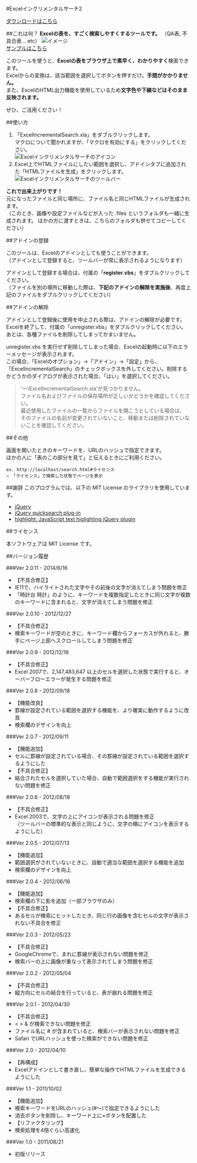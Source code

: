 #Excelインクリメンタルサーチ2

[ダウンロードはこちら](http://hp.vector.co.jp/authors/VA049605/excel_incremental_search/download.html "ダウンロード")

##これは何？
**Excelの表を、すごく検索しやすくするツールです。**
（QA表, 不具合表... etc）
![イメージ](http://hp.vector.co.jp/authors/VA049605/excel_incremental_search/capture.png)  
[サンプルはこちら](http://hp.vector.co.jp/authors/VA049605/excel_incremental_search/sample.htm)

このツールを使うと、**Excelの表をブラウザ上で素早く、わかりやすく**検索できます。  
Excelからの変換は、該当範囲を選択してボタンを押すだけ。**手間がかかりません。**  
また、ExcelのHTML出力機能を使用しているため**文字色や下線などはそのまま反映されます。**

ぜひ、ご活用ください！

##使い方

1. 「ExcelIncrementalSearch.xla」をダブルクリックします。  
マクロについて聞かれますが、「マクロを有効にする」をクリックしてください。  
![Excelインクリメンタルサーチのアイコン](http://hp.vector.co.jp/authors/VA049605/excel_incremental_search/xla_icon.png)
3. Excel上でHTMLファイルにしたい範囲を選択し、アドインタブに追加された「HTMLファイルを生成」をクリックします。  
![Excelインクリメンタルサーチのツールバー](http://hp.vector.co.jp/authors/VA049605/excel_incremental_search/toolbar.png)

**これで出来上がりです！**  
元になったファイルと同じ場所に、ファイル名と同じHTMLファイルが生成されます。  
（このとき、画像や設定ファイルなどが入った .files というフォルダも一緒に生成されます。 ほかの方に渡すときは、こちらのフォルダも併せてコピーしてください）

##アドインの登録

このツールは、Excelのアドインとしても使うことができます。  
（アドインとして登録すると、ツールバーが常に表示されるようになります）  

アドインとして登録する場合は、付属の「**register.vbs**」をダブルクリックしてください。  
（ファイルを別の場所に移動した際は、**下記のアドインの解除を実施後**、再度上記のファイルをダブルクリックしてください）  

##アドインの解除

アドインとして登録後に使用を中止される際は、アドインの解除が必要です。  
Excelを終了して、付属の「unregister.vbs」をダブルクリックしてください。  
あとは、各種ファイルを削除してしまってかまいません。  

unregister.vbs を実行せず削除してしまった場合、Excelの起動時に以下のエラーメッセージが表示されます。  
この場合、「Excelのオプション」→「アドイン」→「設定」から、「ExcelIncrementalSearch」のチェックボックスを外してください。削除するかどうかのダイアログが表示された場合、「はい」を選択してください。
>'～\ExcelIncrementalSearch.xla'が見つかりません。  
>ファイル名およびファイルの保存場所が正しいかどうかを確認してください。  
>最近使用したファイルの一覧からファイルを開こうとしている場合は、
>そのファイルの名前が変更されていないこと、移動または削除されていないことを確認してください。

##その他

画面を開いたときのキーワードを、URLのハッシュで指定できます。  
ほかの人に「表のこの部分を見て」と伝えるときにご利用ください。

    ex. http://localhost/search.html#ライセンス  
    ⇒ 「ライセンス」で検索した状態でページを表示

##謝辞
このプログラムでは、以下の MIT License のライブラリを使用しています。
- [jQuery](http://jquery.com/)
- [jQuery quicksearch plug-in](https://github.com/riklomas/quicksearch#readme)
- [highlight: JavaScript text higlighting jQuery plugin](http://johannburkard.de/blog/programming/javascript/highlight-javascript-text-higlighting-jquery-plugin.html)

##ライセンス

本ソフトウェアは MIT License です。

##バージョン履歴

###Ver 2.0.11 - 2014/6/16

- 【不具合修正】
 - IE11で、ハイライトされた文字やその前後の文字が消えてしまう問題を修正
 - 「時計台 時計」のように、キーワードを複数指定したときに同じ文字が複数のキーワードに含まれると、文字が消えてしまう問題を修正

###Ver 2.0.10 - 2012/12/27

- 【不具合修正】
 - 検索キーワードが空のときに、キーワード欄からフォーカスが外れると、勝手にページ上部へスクロールしてしまう問題を修正

###Ver 2.0.9 - 2012/12/16

- 【不具合修正】
 - Excel 2007で、2,147,483,647 以上のセルを選択した状態で実行すると、オーバーフローエラーが発生する問題を修正

###Ver 2.0.8 - 2012/09/18

- 【機能改良】
 - 罫線が設定されている範囲を選択する機能を、より確実に動作するように改良
 - 検索欄のデザインを向上

###Ver 2.0.7 - 2012/09/11

- 【機能追加】
 - セルに罫線が設定されている場合、その罫線が設定されている範囲を選択するようにした
- 【不具合修正】
 - 結合されたセルを選択していた場合、自動で範囲選択をする機能が実行されない問題を修正

###Ver 2.0.6 - 2012/08/18

- 【不具合修正】
 - Excel 2003で、文字の上にアイコンが表示される問題を修正  
 （ツールバーの標準的な表示と同じように、文字の横にアイコンを表示するようにした）

###Ver 2.0.5 - 2012/07/13

- 【機能追加】
 - 範囲選択がされていないときに、自動で適当な範囲を選択する機能を追加
 - 検索欄のデザインを向上

###Ver 2.0.4 - 2012/06/16

- 【機能追加】
 - 検索欄の下に影を追加（一部ブラウザのみ）
- 【不具合修正】
 - あるセルが検索にヒットしたとき、同じ行の画像を含むセルの文字が表示されない不具合を修正

###Ver 2.0.3 - 2012/05/23

- 【不具合修正】
 - GoogleChromeで、まれに罫線が表示されない問題を修正
 - 検索バーの上に画像が重なって表示されてしまう問題を修正

###Ver 2.0.2 - 2012/05/04

- 【不具合修正】
 - 縦方向にセルの結合を行っていると、表が崩れる問題を修正

###Ver 2.0.1 - 2012/04/30

- 【不具合修正】
 - < > & が検索できない問題を修正
 - ファイル名に # が含まれていると、検索バーが表示されない問題を修正
 - Safari でURLハッシュを使った検索ができない問題を修正

###Ver 2.0 - 2012/04/10

- 【再構成】
 - Excelアドインとして書き直し、簡単な操作でHTMLファイルを生成できるようにした

###Ver 1.1 - 2011/10/02

- 【機能追加】
 - 検索キーワードをURLのハッシュ(#～)で指定できるようにした
 - 消去ボタンを削除し、キーワード上に×ボタンを配置した
- 【リファクタリング】
 - 検索処理を4倍ぐらい高速化

###Ver 1.0 - 2011/08/21

- 初版リリース

